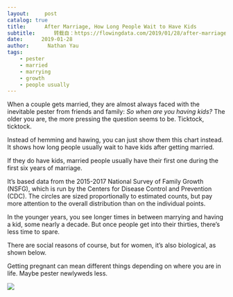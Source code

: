 ```yaml
---
layout:     post
catalog: true
title:      After Marriage, How Long People Wait to Have Kids
subtitle:      转载自：https://flowingdata.com/2019/01/28/after-marriage-how-long-people-wait-to-have-kids/
date:      2019-01-28
author:      Nathan Yau
tags:
    - pester
    - married
    - marrying
    - growth
    - people usually
---
```


When a couple gets married, they are almost always faced with the inevitable pester from friends and family: *So when are you having kids?* The older you are, the more pressing the question seems to be. Ticktock, ticktock.

Instead of hemming and hawing, you can just show them this chart instead. It shows how long people usually wait to have kids after getting married.

If they do have kids, married people usually have their first one during the first six years of marriage.

It’s based data from the 2015-2017 National Survey of Family Growth (NSFG), which is run by the Centers for Disease Control and Prevention (CDC). The circles are sized proportionally to estimated counts, but pay more attention to the overall distribution than on the individual points.

In the younger years, you see longer times in between marrying and having a kid, some nearly a decade. But once people get into their thirties, there’s less time to spare.

There are social reasons of course, but for women, it’s also biological, as shown below.





Getting pregnant can mean different things depending on where you are in life. Maybe pester newlyweds less.

 
![](https://i0.wp.com/flowingdata.com/wp-content/uploads/2019/01/pregnancy-outcome-byage-desktop-2.png?w=1090&ssl=1)

